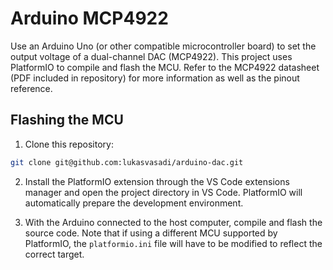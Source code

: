 # Arduino MCP4922

Use an Arduino Uno (or other compatible microcontroller board) to set the output voltage of a dual-channel DAC (MCP4922). This project uses PlatformIO to compile and flash the MCU. Refer to the MCP4922 datasheet (PDF included in repository) for more information as well as the pinout reference.

## Flashing the MCU

1. Clone this repository:

```bash
git clone git@github.com:lukasvasadi/arduino-dac.git
```

2. Install the PlatformIO extension through the VS Code extensions manager and open the project directory in VS Code. PlatformIO will automatically prepare the development environment.

3. With the Arduino connected to the host computer, compile and flash the source code. Note that if using a different MCU supported by PlatformIO, the `platformio.ini` file will have to be modified to reflect the correct target.

